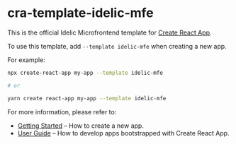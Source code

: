 # cra-template-idelic-mfe

This is the official Idelic Microfrontend template for [Create React App](https://github.com/facebook/create-react-app).

To use this template, add `--template idelic-mfe` when creating a new app.

For example:

```sh
npx create-react-app my-app --template idelic-mfe

# or

yarn create react-app my-app --template idelic-mfe
```

For more information, please refer to:

- [Getting Started](https://create-react-app.dev/docs/getting-started) – How to create a new app.
- [User Guide](https://create-react-app.dev) – How to develop apps bootstrapped with Create React App.
